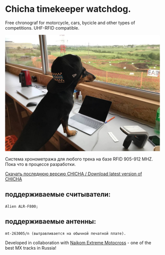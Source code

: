 # Chicha timekeeper watchdog. 

Free chronograf for motorcycle, cars, bycicle and other types of competitions. UHF-RFID compatible. 

<img src="https://raw.githubusercontent.com/matveynator/chicha/main/chicha.jpg" width="600">

Cистема хронометража для любого трека на базе RFID 905-912 MHZ.  Пока что в процессе разработки.

[Скачать последнюю версию CHICHA / Download latest version of CHICHA](http://files.matveynator.ru/chicha/)


## поддерживаемые считыватели: 

```
Alien ALR-F800;
```

## поддерживаемые антенны:

```
mt-263005/n (вытравливается на обычной печатной плате).
```

Developed in collaboration with [Naikom Extreme Motocross](http://naikomextreme.ru) - one of the best MX tracks in Russia! 
